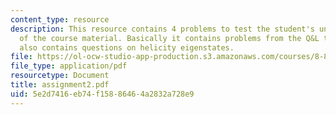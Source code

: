 ```yaml
---
content_type: resource
description: This resource contains 4 problems to test the student's understanding
  of the course material. Basically it contains problems from the Q&L textbook. It
  also contains questions on helicity eigenstates.
file: https://ol-ocw-studio-app-production.s3.amazonaws.com/courses/8-811-particle-physics-ii-fall-2005/5e2d7416eb74f15886464a2832a728e9_assignment2.pdf
file_type: application/pdf
resourcetype: Document
title: assignment2.pdf
uid: 5e2d7416-eb74-f158-8646-4a2832a728e9
---
```

